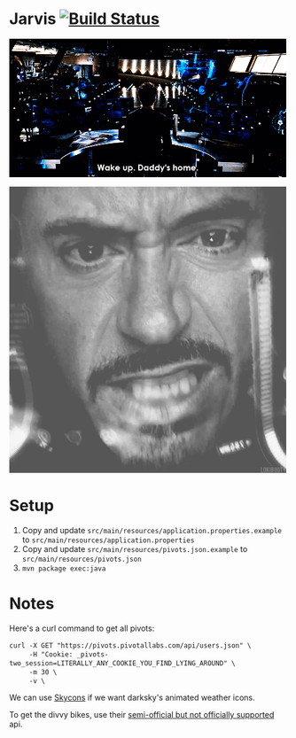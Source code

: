 # Jarvis [![Build Status](https://travis-ci.org/pivotal/jarvis.svg)](https://travis-ci.org/pivotal/jarvis)

![Wake up](wakeup.gif)

![Angry](angry.gif)

# Setup

1. Copy and update `src/main/resources/application.properties.example` to `src/main/resources/application.properties`
2. Copy and update `src/main/resources/pivots.json.example` to `src/main/resources/pivots.json`
3. `mvn package exec:java`

# Notes

Here's a curl command to get all pivots:

~~~
curl -X GET "https://pivots.pivotallabs.com/api/users.json" \
     -H "Cookie: _pivots-two_session=LITERALLY_ANY_COOKIE_YOU_FIND_LYING_AROUND" \
     -m 30 \
     -v \
~~~

We can use [Skycons](https://github.com/darkskyapp/skycons) if we want darksky's animated weather icons.

To get the divvy bikes, use their [semi-official but not officially supported](http://www.divvybikes.com/stations/json) api.